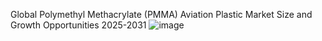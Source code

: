 Global Polymethyl Methacrylate (PMMA) Aviation Plastic Market Size and Growth Opportunities 2025-2031
![image](https://github.com/user-attachments/assets/8c0c61a3-8188-4fe9-ac87-e5d5bf6d757a)
